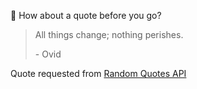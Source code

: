📣 How about a quote before you go?

> All things change; nothing perishes.
>
> <p>- Ovid</p>

Quote requested from [Random Quotes API](https://github.com/lukePeavey/quotable)
